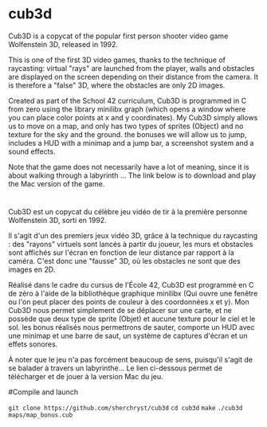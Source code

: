 # cub3d

Cub3D is a copycat of the popular first person shooter video game Wolfenstein 3D, released in 1992.

This is one of the first 3D video games, thanks to the technique of raycasting:
virtual "rays" are launched from the player, walls and obstacles are displayed on the screen
depending on their distance from the camera.
It is therefore a "false" 3D, where the obstacles are only 2D images.

Created as part of the School 42 curriculum, Cub3D is programmed in C from zero using the library
minilibx graph (which opens a window where you can place color points at x and y coordinates).
My Cub3D simply allows us to move on a map, and only has two types of sprites (Object)
and no texture for the sky and the ground. the bonuses we will allow us to jump, includes a HUD
with a minimap and a jump bar, a screenshot system and a sound effects.

Note that the game does not necessarily have a lot of meaning, since it is about walking through a labyrinth ...
The link below is to download and play the Mac version of the game.

#

Cub3D est un copycat du célèbre jeu vidéo de tir à la première personne Wolfenstein 3D, sorti en 1992.

Il s'agit d'un des premiers jeux vidéo 3D, grâce à la technique du raycasting :
des "rayons" virtuels sont lancés à partir du joueur, les murs et obstacles sont affichés sur l'écran
en fonction de leur distance par rapport à la caméra.
C'est donc une "fausse" 3D, où les obstacles ne sont que des images en 2D.

Réalisé dans le cadre du cursus de l'École 42, Cub3D est programmé en C de zéro à l'aide de la bibliothèque
graphique minilibx (Qui ouvre une fenêtre ou l'on peut placer des points de couleur à des coordonnées x et y).
Mon Cub3D nous permet simplement de se déplacer sur une carte, et ne possède que deux type de sprite (Objet)
et aucune texture pour le ciel et le sol. les bonus réalisés nous permettrons de sauter, comporte un HUD
avec une minimap et une barre de saut, un système de captures d'écran et un effets sonores.

À noter que le jeu n'a pas forcément beaucoup de sens, puisqu'il s'agit de se balader à travers un labyrinthe...
Le lien ci-dessous permet de télécharger et de jouer à la version Mac du jeu.


#Compile and launch

```git clone https://github.com/sherchryst/cub3d```
```cd cub3d```
```make```
```./cub3d maps/map_bonus.cub```
